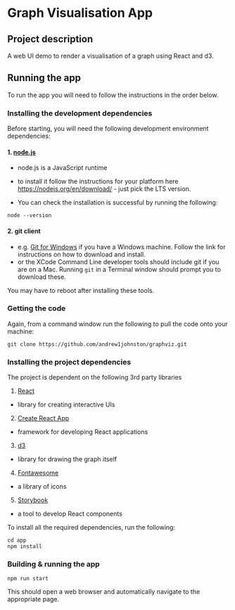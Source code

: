 # Graph Visualisation App

## Project description

A web UI demo to render a visualisation of a graph using React and d3.

## Running the app

To run the app you will need to follow the instructions in the order below.

### Installing the development dependencies

Before starting, you will need the following development environment dependencies:

#### 1. [node.js](https://nodejs.org)

- node.js is a JavaScript runtime
- to install it follow the instructions for your platform here https://nodejs.org/en/download/ - just pick the LTS version.

- You can check the installation is successful by running the following:

```
node --version
```

#### 2. git client

- e.g. [Git for Windows](https://gitforwindows.org) if you have a Windows machine. Follow the link for instructions on how to download and install.
- or the XCode Command Line developer tools should include git if you are on a Mac. Running `git` in a Terminal window should prompt you to download these.

You may have to reboot after installing these tools.

### Getting the code

Again, from a command window run the following to pull the code onto your machine:

```
git clone https://github.com/andrew1johnston/graphviz.git
```

### Installing the project dependencies

The project is dependent on the following 3rd party libraries

1. [React](https://reactjs.org)

- library for creating interactive UIs

2. [Create React App](https://create-react-app.dev)

- framework for developing React applications

3. [d3](https://d3js.org)

- library for drawing the graph itself

4. [Fontawesome](https://fontawesome.com)

- a library of icons

5. [Storybook](https://storybook.js.org)

- a tool to develop React components

To install all the required dependencies, run the following:

```
cd app
npm install
```

### Building & running the app

`npm run start`

This should open a web browser and automatically navigate to the appropriate page.
